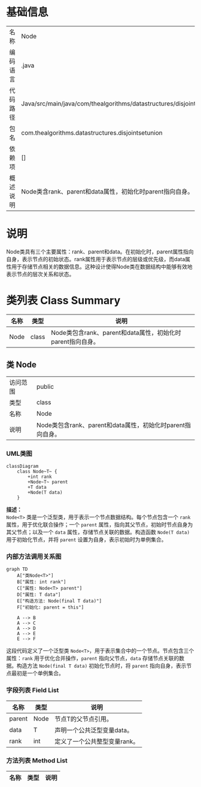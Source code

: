 # 基础信息

|      |      |
|------|------|
| 名称 | Node |
| 编码语言 | .java |
| 代码路径 | Java/src/main/java/com/thealgorithms/datastructures/disjointsetunion/Node.java |
| 包名 | com.thealgorithms.datastructures.disjointsetunion |
| 依赖项 | [] |
| 概述说明 | Node类含rank、parent和data属性，初始化时parent指向自身。 |

# 说明

Node类具有三个主要属性：rank、parent和data。在初始化时，parent属性指向自身，表示节点的初始状态。rank属性用于表示节点的层级或优先级，而data属性用于存储节点相关的数据信息。这种设计使得Node类在数据结构中能够有效地表示节点的层次关系和状态。

# 类列表 Class Summary

| 名称   | 类型  | 说明 |
|-------|------|-------------|
| Node | class | Node类包含rank、parent和data属性，初始化时parent指向自身。 |



## 类 Node

|      |      |
|------|------|
| 访问范围 | public |
| 类型 | class |
| 名称 | Node |
| 说明 | Node类包含rank、parent和data属性，初始化时parent指向自身。 |


### UML类图

```mermaid
classDiagram
    class Node~T~ {
        +int rank
        +Node~T~ parent
        +T data
        +Node(T data)
    }
```

**描述：**  
`Node<T>` 类是一个泛型类，用于表示一个节点数据结构。每个节点包含一个 `rank` 属性，用于优化联合操作；一个 `parent` 属性，指向其父节点，初始时节点自身为其父节点；以及一个 `data` 属性，存储节点关联的数据。构造函数 `Node(T data)` 用于初始化节点，并将 `parent` 设置为自身，表示初始时为单例集合。


### 内部方法调用关系图

```mermaid
graph TD
    A["类Node<T>"]
    B["属性: int rank"]
    C["属性: Node<T> parent"]
    D["属性: T data"]
    E["构造方法: Node(final T data)"]
    F["初始化: parent = this"]

    A --> B
    A --> C
    A --> D
    A --> E
    E --> F
```

这段代码定义了一个泛型类 `Node<T>`，用于表示集合中的一个节点。节点包含三个属性：`rank` 用于优化合并操作，`parent` 指向父节点，`data` 存储节点关联的数据。构造方法 `Node(final T data)` 初始化节点时，将 `parent` 指向自身，表示节点最初是一个单例集合。

### 字段列表 Field List

| 名称  | 类型  | 说明 |
|-------|-------|------|
| parent | Node<T> | 节点T的父节点引用。 |
| data | T | 声明一个公共泛型变量data。 |
| rank | int | 定义了一个公共整型变量rank。 |

### 方法列表 Method List

| 名称  | 类型  | 说明 |
|-------|-------|------|




